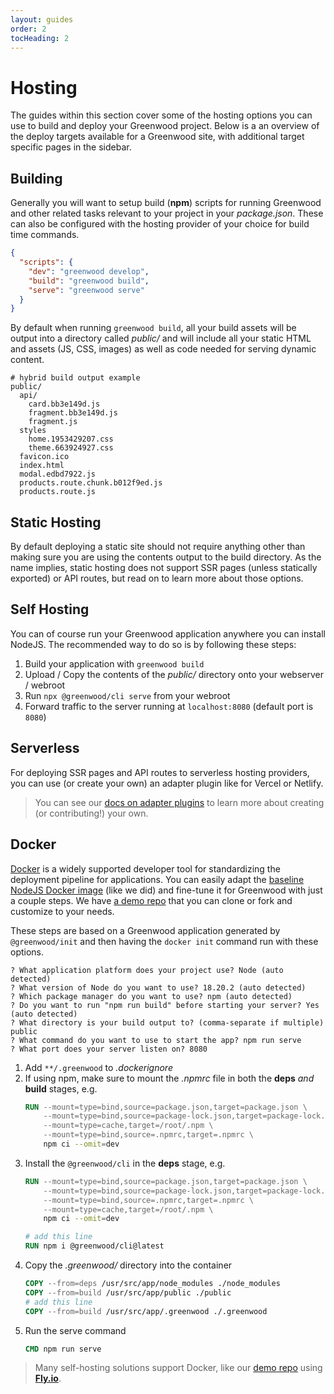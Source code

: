 ```yaml
---
layout: guides
order: 2
tocHeading: 2
---
```


<!-- prettier-ignore-start -->
<div class="heading-box">
  <h1>Hosting</h1>

  The guides within this section cover some of the hosting options you can use to build and deploy your Greenwood project. Below is a an overview of the deploy targets available for a Greenwood site, with additional target specific pages in the sidebar.

</div>

<!-- prettier-ignore-end -->

## Building

Generally you will want to setup build (**npm**) scripts for running Greenwood and other related tasks relevant to your project in your _package.json_. These can also be configured with the hosting provider of your choice for build time commands.

```json
{
  "scripts": {
    "dev": "greenwood develop",
    "build": "greenwood build",
    "serve": "greenwood serve"
  }
}
```

By default when running `greenwood build`, all your build assets will be output into a directory called _public/_ and will include all your static HTML and assets (JS, CSS, images) as well as code needed for serving dynamic content.

```shell
# hybrid build output example
public/
  api/
    card.bb3e149d.js
    fragment.bb3e149d.js
    fragment.js
  styles
    home.1953429207.css
    theme.663924927.css
  favicon.ico
  index.html
  modal.edbd7922.js
  products.route.chunk.b012f9ed.js
  products.route.js
```

## Static Hosting

By default deploying a static site should not require anything other than making sure you are using the contents output to the build directory. As the name implies, static hosting does not support SSR pages (unless statically exported) or API routes, but read on to learn more about those options.

## Self Hosting

You can of course run your Greenwood application anywhere you can install NodeJS. The recommended way to do so is by following these steps:

1. Build your application with `greenwood build`
1. Upload / Copy the contents of the _public/_ directory onto your webserver / webroot
1. Run `npx @greenwood/cli serve` from your webroot
1. Forward traffic to the server running at `localhost:8080` (default port is `8080`)

## Serverless

For deploying SSR pages and API routes to serverless hosting providers, you can use (or create your own) an adapter plugin like for Vercel or Netlify.

> You can see our [docs on adapter plugins](/docs/plugins/) to learn more about creating (or contributing!) your own.

## Docker

[Docker](https://www.docker.com/) is a widely supported developer tool for standardizing the deployment pipeline for applications.  You can easily adapt the [baseline NodeJS Docker image](https://github.com/docker/docker-nodejs-sample) (like we did) and fine-tune it for Greenwood with just a couple steps.  We have [a demo repo](https://github.com/ProjectEvergreen/greenwood-demo-platform-docker) that you can clone or fork and customize to your needs.

These steps are based on a Greenwood application generated by `@greenwood/init` and then having the `docker init` command run with these options.
```shell
? What application platform does your project use? Node (auto detected)
? What version of Node do you want to use? 18.20.2 (auto detected)
? Which package manager do you want to use? npm (auto detected)
? Do you want to run "npm run build" before starting your server? Yes (auto detected)
? What directory is your build output to? (comma-separate if multiple) public
? What command do you want to use to start the app? npm run serve
? What port does your server listen on? 8080
```

1. Add `**/.greenwood` to _.dockerignore_
1. If using npm, make sure to mount the _.npmrc_ file in both the **deps** _and_ **build** stages, e.g.
    ```Dockerfile
    RUN --mount=type=bind,source=package.json,target=package.json \
        --mount=type=bind,source=package-lock.json,target=package-lock.json \
        --mount=type=cache,target=/root/.npm \
        --mount=type=bind,source=.npmrc,target=.npmrc \
        npm ci --omit=dev
    ```
1. Install the `@greenwood/cli` in the **deps** stage, e.g.
    ```Dockerfile
    RUN --mount=type=bind,source=package.json,target=package.json \
        --mount=type=bind,source=package-lock.json,target=package-lock.json \
        --mount=type=bind,source=.npmrc,target=.npmrc \
        --mount=type=cache,target=/root/.npm \
        npm ci --omit=dev

    # add this line
    RUN npm i @greenwood/cli@latest
    ```
1. Copy the _.greenwood/_ directory into the container
    ```Dockerfile
    COPY --from=deps /usr/src/app/node_modules ./node_modules
    COPY --from=build /usr/src/app/public ./public
    # add this line
    COPY --from=build /usr/src/app/.greenwood ./.greenwood
    ```
1. Run the serve command
    ```Dockerfile
    CMD npm run serve
    ```

> Many self-hosting solutions support Docker, like our [demo repo](https://github.com/ProjectEvergreen/greenwood-demo-platform-fly) using [**Fly.io**](https://fly.io/).
